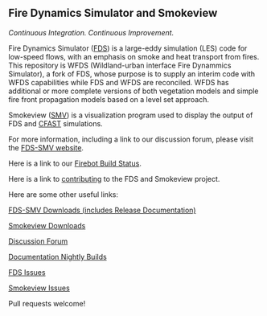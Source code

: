 ## Fire Dynamics Simulator and Smokeview

*Continuous Integration. Continuous Improvement.*

Fire Dynamics Simulator ([FDS](https://github.com/firemodels/fds)) is a large-eddy simulation (LES) code for low-speed flows, with an emphasis on smoke and heat transport from fires. This repository is WFDS (Wildland-urban interface Fire Dynammics Simulator), a fork of FDS, whose purpose is to supply an interim code with WFDS capabilities while FDS and WFDS are reconciled. WFDS has additional or more complete versions of both vegetation models and simple fire front propagation models based on a level set approach.

Smokeview ([SMV](https://github.com/firemodels/smv)) is a visualization program used to display the output of FDS and [CFAST](https://github.com/firemodels/cfast) simulations.

For more information, including a link to our discussion forum, please visit the [FDS-SMV website](https://pages.nist.gov/fds-smv/).

Here is a link to our [Firebot Build Status](https://pages.nist.gov/fds-smv/firebot_status.html).

Here is a link to [contributing](https://github.com/firemodels/fds/blob/master/CONTRIBUTING.md) to the FDS and Smokeview project.

Here are some other useful links:

[FDS-SMV Downloads (includes Release Documentation)](https://github.com/firemodels/fds/releases)

[Smokeview Downloads](https://github.com/firemodels/smv/releases)

[Discussion Forum](https://groups.google.com/forum/#!forum/fds-smv)

[Documentation Nightly Builds](https://drive.google.com/drive/folders/0B_wB1pJL2bFQUlJwMmNfaHlqME0)

[FDS Issues](https://github.com/firemodels/fds/issues)

[Smokeview Issues](https://github.com/firemodels/smv/issues)

Pull requests welcome!

